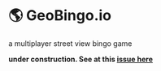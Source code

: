 # 🌎 GeoBingo.io
a multiplayer street view bingo game

**under construction. See at this [issue here](https://github.com/s0er3n/GeoBingo.io/issues/1)**
